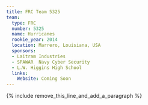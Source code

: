 ```yaml
---
title: FRC Team 5325
team:
  type: FRC
  number: 5325
  name: Hurricanes
  rookie_year: 2014
  location: Marrero, Louisiana, USA
  sponsors:
  - Laitram Industries
  - SPAWAR  Navy Cyber Security
  - L.W. Higgins High School
  links:
    Website: Coming Soon
---
```


{% include remove_this_line_and_add_a_paragraph %}
